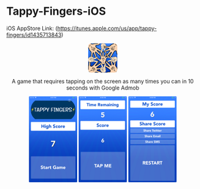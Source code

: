 # Tappy-Fingers-iOS
iOS AppStore Link: (https://itunes.apple.com/us/app/tappy-fingers/id1435713843)
<p align="center">
<img style="vertical-align:middle" height="15%" width="15%" src="https://github.com/iDuckDark/Tappy-Fingers-iOS/blob/master/Screenshots/Jan%202019%20/rounded/icon.png?raw=true">
<p>
  
  
<p align="center">
A game that requires tapping on the screen as many times you can in 10 seconds with Google Admob
<p>

<p align="center" float="left">
  
  <img height="25%" width="25%" src="https://github.com/iDuckDark/Tappy-Fingers-iOS/blob/master/Screenshots/Jan%202019%20/rounded/output-onlinepngtools.png?raw=true">
  
  <img height="25%" width="25%" src="https://github.com/iDuckDark/Tappy-Fingers-iOS/blob/master/Screenshots/Jan%202019%20/rounded/output-onlinepngtools%20copy.png?raw=true">
  
  <img height="25%" width="25%" src="https://github.com/iDuckDark/Tappy-Fingers-iOS/blob/master/Screenshots/Jan%202019%20/rounded/output-onlinepngtools%20copy%202.png?raw=true">
  
</p>
  
